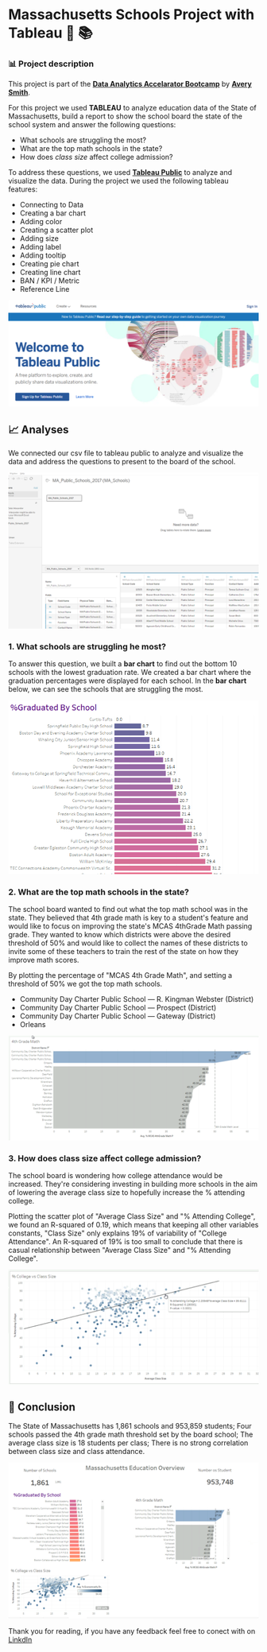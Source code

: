 # Massachusetts Schools Project with Tableau 🏫 📚

### 📊 Project description

 This project is part of the [**Data Analytics Accelarator Bootcamp**](https://www.datacareerjumpstart.com/) by [**Avery Smith**](https://www.linkedin.com/in/averyjsmith/).

For this project we used **TABLEAU** to analyze education data of the State of Massachusetts, build a report to show the school board the state of the school system and answer the following questions:

* What schools are struggling the most?
* What are the top math schools in the state?
* How does *class size* affect college admission?

To address these questions, we used [**Tableau Public**](https://public.tableau.com/app/discover) to analyze and visualize the data. During the project we used the following tableau features:

* Connecting to Data
* Creating a bar chart
* Adding color
* Creating a scatter plot
* Adding size
* Adding label
* Adding tooltip
* Creating pie chart
* Creating line chart
* BAN / KPI / Metric
* Reference Line

<img src="images/projects/Mass_tableau/tableau_public.PNG?raw=true">

## 📈 Analyses

We connected our csv file to tableau public to analyze and visualize the data and address the questions to present to the board of the school.

<img src="images/projects/Mass_tableau/data.PNG?raw=true">

### 1\. What schools are struggling he most?

To answer this question, we built a **bar chart** to find out the bottom 10 schools with the lowest graduation rate. We created a bar chart where the graduation percentages were displayed for each school. In the **bar chart** below, we can see the schools that are struggling the most.

<img src="images/projects/Mass_tableau/bar_chart.PNG?raw=true">

### 2\. What are the top math schools in the state?

The school board wanted to find out what the top math school was in the state. They believed that 4th grade math is key to a student's feature and would like to focus on improving the state's MCAS 4thGrade Math passing grade. They wanted to know which districts were above the desired threshold of 50% and would like to collect the names of these districts to invite some of these teachers to train the rest of the state on how they improve math scores.

By plotting the percentage of "MCAS 4th Grade Math", and setting a threshold of 50% we got the top math schools.

* Community Day Charter Public School — R. Kingman Webster (District)
* Community Day Charter Public School — Prospect (District)
* Community Day Charter Public School — Gateway (District)
* Orleans

<img src="images/projects/Mass_tableau/math.PNG?raw=true">

### 3\. How does class size affect college admission?

The school board is wondering how college attendance would be increased. They're considering investing in building more schools in the aim of lowering the average class size to hopefully increase the % attending college.

Plotting the scatter plot of "Average Class Size" and "% Attending College", we found an R-squared of 0.19, which means that keeping all other variables constants, "Class Size" only explains 19% of variability of "College Attendance". An R-squared of 19% is too small to conclude that there is casual relationship between "Average Class Size" and "% Attending College".

<img src="images/projects/Mass_tableau/scatter.PNG?raw=true">

## 📓 Conclusion

The State of Massachusetts has 1,861 schools and 953,859 students;
Four schools passed the 4th grade math threshold set by the board school;
The average class size is 18 students per class;
There is no strong correlation between class size and class attendance.

<img src="images/projects/Mass_tableau/dashboard.PNG?raw=true">

Thank you for reading, if you have any feedback feel free to conect with on [LinkdIn](https://www.linkedin.com/in/kelton-garcia-santos-a75060b3/)